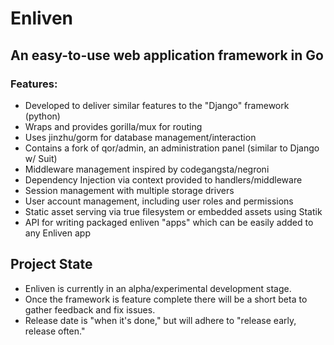 # Enliven

## An easy-to-use web application framework in Go

### Features:

* Developed to deliver similar features to the "Django" framework (python)
* Wraps and provides gorilla/mux for routing
* Uses jinzhu/gorm for database management/interaction
* Contains a fork of qor/admin, an administration panel (similar to Django w/ Suit)
* Middleware management inspired by codegangsta/negroni
* Dependency Injection via context provided to handlers/middleware
* Session management with multiple storage drivers
* User account management, including user roles and permissions
* Static asset serving via true filesystem or embedded assets using Statik
* API for writing packaged enliven "apps" which can be easily added to any Enliven app


## Project State

* Enliven is currently in an alpha/experimental development stage.
* Once the framework is feature complete there will be a short beta to gather feedback and fix issues.
* Release date is "when it's done," but will adhere to "release early, release often."
